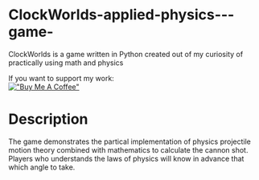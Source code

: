 # ClockWorlds-applied-physics---game-
ClockWorlds is a game written in Python created out of my curiosity of practically using math and physics

If you want to support my work:  
[!["Buy Me A Coffee"](https://www.buymeacoffee.com/assets/img/custom_images/yellow_img.png)](https://www.buymeacoffee.com/raphaelQ)  

# Description
The game demonstrates the partical implementation of physics projectile motion theory combined with mathematics to calculate the cannon shot. Players who
understands the laws of physics will know in advance that which angle to take.

